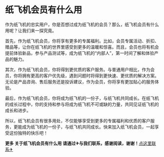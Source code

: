# 纸飞机会员有什么用

作为纸飞机的忠实用户，你是否想过成为纸飞机的会员？那么，纸飞机会员有什么用呢？让我们来一探究竟。

首先，作为纸飞机会员，你将享有更多的专属福利。比如，会员专属活动、折扣、赠品等，让你在纸飞机的世界里感受到更多的温暖和惊喜。而且，会员也将有机会提前体验新品，参与产品测试等，成为纸飞机的“内部人”，第一时间了解和体验产品的魅力。

其次，作为纸飞机会员，你将得到更优质的客户服务。与普通用户相比，作为会员，你将拥有更高的客户优先级，遇到问题时将得到更快速、更优质的解决方案。无论是产品咨询、售后服务还是投诉建议，作为会员，你将享有更加贴心的服务体验。

最后，作为纸飞机会员，你将成为纸飞机的一份子，与纸飞机共同成长。在纸飞机的成长过程中，你的支持和参与将成为纸飞机不可或缺的力量，共同见证纸飞机的成长和进步。

所以，纸飞机会员有很多用处，不仅能够享受到更多的专属福利和优质的客户服务，更能成为纸飞机的一份子，与纸飞机共同成长。快来加入纸飞机会员，一起享受这份独特的快乐吧！

**更多 关于纸飞机会员有什么用 请通过✈与我们联系，感谢阅读，谢谢！**[点这里联系✈](https://c.k02.cc)